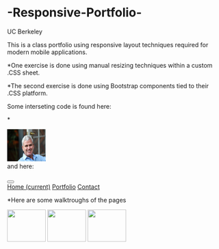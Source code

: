 # -Responsive-Portfolio-
UC Berkeley 

This is a class portfolio using responsive layout techniques required for modern mobile applications.  

*One exercise is done using manual resizing techniques within a custom .CSS sheet. 

*The second exercise is done using Bootstrap components tied to their .CSS platform. 

Some interseting code is found here: 

*<div class="container">
        <div class="card" style="width: 30rem;">
                <img src="4O8A5659.JPG" width="90" height="75" class="card-img-left" alt="Dave">
                <div class="card-body">
and here:

 <div class="row justify-content-between">
            <div class="col-1">
                <nav class="navbar navbar-expand-lg navbar-light bg-light">
                        <button class="navbar-toggler" type="button" data-toggle="collapse" data-target="#navbarNavAltMarkup" aria-controls="navbarNavAltMarkup" aria-expanded="false" aria-label="Toggle navigation">
                          <span class="navbar-toggler-icon"></span>
                        </button>
                    <div class="position-relative">
                        <div class="collapse navbar-collapse" id="navbarNavAltMarkup">
                          <div class="navbar-nav">
                            <a class="nav-item nav-link" href="#">Home <span class="sr-only">(current)</span></a>
                            <a class="nav-item nav-link" href="#">Portfolio</a>
                            <a class="nav-item nav-link" href="#">Contact</a>
                          </div>
                    </div>                    
                </nav>
            </div>
        </div>

*Here are some walktroughs of the pages

<img src="contact.html" width="90" height="75" class="card-img-top">


<img src="portfolio.html" width="90" height="75" class="card-img-top">


<img src="project1.html" width="90" height="75" class="card-img-top">
